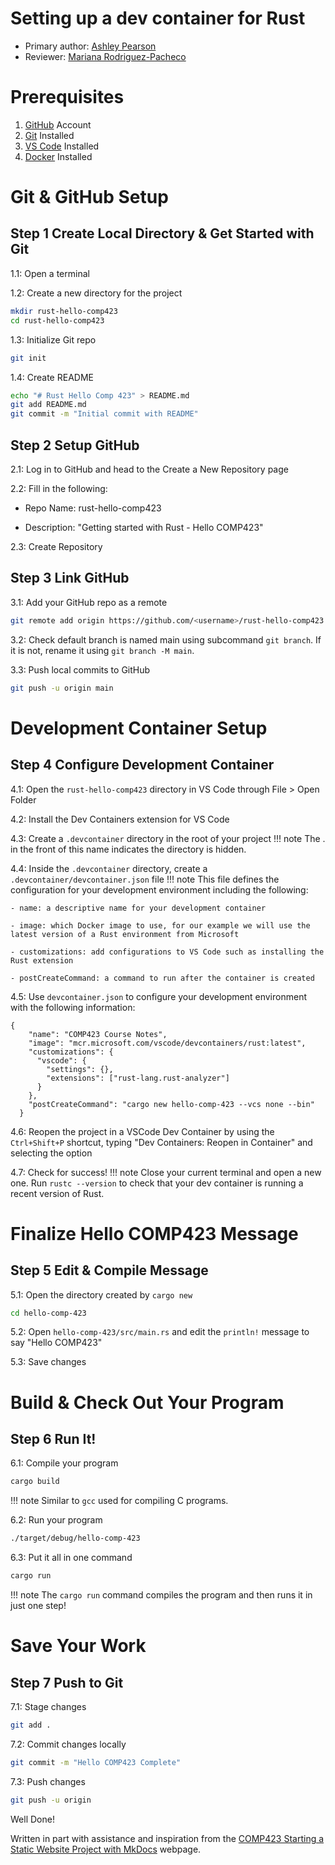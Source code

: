 # Setting up a dev container for Rust

* Primary author: [Ashley Pearson](https://github.com/uncapearso2)
* Reviewer: [Mariana Rodriguez-Pacheco](http://github.com/marianarp754)


# **Prerequisites**
1. [GitHub](https://github.com) Account
2. [Git](https://git-scm.com/book/en/v2/Getting-Started-Installing-Git) Installed
3. [VS Code](https://code.visualstudio.com/) Installed
4. [Docker](https://www.docker.com/products/docker-desktop) Installed


# **Git & GitHub Setup**
## Step 1 Create Local Directory & Get Started with Git
1.1: Open a terminal

1.2: Create a new directory for the project

````bash
mkdir rust-hello-comp423
cd rust-hello-comp423
````

1.3: Initialize Git repo

````bash
git init
````

1.4: Create README

````bash
echo "# Rust Hello Comp 423" > README.md
git add README.md
git commit -m "Initial commit with README"
````

## Step 2 Setup GitHub
2.1: Log in to GitHub and head to the Create a New Repository page

2.2: Fill in the following:

- Repo Name: rust-hello-comp423

- Description: "Getting started with Rust - Hello COMP423"

2.3: Create Repository

## Step 3 Link GitHub
3.1: Add your GitHub repo as a remote
````bash
git remote add origin https://github.com/<username>/rust-hello-comp423.git
````

3.2: Check default branch is named main using subcommand `git branch`. If it is not, rename it using `git branch -M main`.

3.3: Push local commits to GitHub
````bash
git push -u origin main
````


# **Development Container Setup**
## Step 4 Configure Development Container
4.1: Open the `rust-hello-comp423` directory in VS Code through File > Open Folder

4.2: Install the Dev Containers extension for VS Code

4.3: Create a `.devcontainer` directory in the root of your project
!!! note
    The . in the front of this name indicates the directory is hidden.

4.4: Inside the `.devcontainer` directory, create a `.devcontainer/devcontainer.json` file
!!! note
    This file defines the configuration for your development environment including the following:
    
    - name: a descriptive name for your development container
    
    - image: which Docker image to use, for our example we will use the latest version of a Rust environment from Microsoft
    
    - customizations: add configurations to VS Code such as installing the Rust extension
    
    - postCreateCommand: a command to run after the container is created

4.5: Use `devcontainer.json` to configure your development environment with the following information:
````
{
    "name": "COMP423 Course Notes",
    "image": "mcr.microsoft.com/vscode/devcontainers/rust:latest",
    "customizations": {
      "vscode": {
        "settings": {},
        "extensions": ["rust-lang.rust-analyzer"]
      }
    },
    "postCreateCommand": "cargo new hello-comp-423 --vcs none --bin"
  }
````

4.6: Reopen the project in a VSCode Dev Container by using the `Ctrl+Shift+P` shortcut, typing "Dev Containers: Reopen in Container" and selecting the option

4.7: Check for success!
!!! note
    Close your current terminal and open a new one. Run `rustc --version` to check that your dev container is running a recent version of Rust.

# **Finalize Hello COMP423 Message**
## Step 5 Edit & Compile Message

5.1: Open the directory created by `cargo new`
````bash
cd hello-comp-423
````

5.2: Open `hello-comp-423/src/main.rs` and edit the `println!` message to say "Hello COMP423"

5.3: Save changes

# **Build & Check Out Your Program**
## Step 6 Run It!
6.1: Compile your program 
````bash
cargo build
````
!!! note
    Similar to `gcc` used for compiling C programs.

6.2: Run your program
````bash
./target/debug/hello-comp-423
````

6.3: Put it all in one command
````bash
cargo run
````
!!! note
    The `cargo run` command compiles the program and then runs it in just one step!

# **Save Your Work**
## Step 7 Push to Git
7.1: Stage changes 
````bash
git add .
````
7.2: Commit changes locally 
````bash
git commit -m "Hello COMP423 Complete"
````
7.3: Push changes 
````bash
git push -u origin
````

Well Done!


Written in part with assistance and inspiration from the [COMP423 Starting a Static Website Project with MkDocs](https://comp423-25s.github.io/resources/MkDocs/tutorial/#step-2-configure-your-site) webpage.